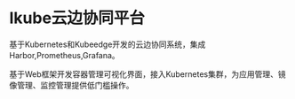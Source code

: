# Ikube云边协同平台

基于Kubernetes和Kubeedge开发的云边协同系统，集成Harbor,Prometheus,Grafana。

基于Web框架开发容器管理可视化界面，接入Kubernetes集群，为应用管理、镜像管理、监控管理提供低门槛操作。
